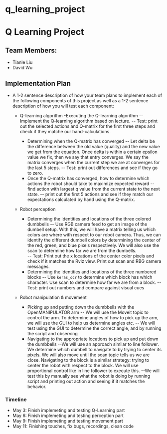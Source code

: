 # q_learning_project


# Q Learning Project
## Team Members:
- Tianle Liu
- David Wu 

## Implementation Plan
-   A 1-2 sentence description of how your team plans to implement each of the following components of this project as well as a 1-2 sentence description of how you will test each component:
    - Q-learning algorithm
        -Executing the Q-learning algorithm
	        -- Implement the Q-learning algorithm based on lecture.
			-- Test: print out the selected actions and Q-matrix for the first three steps and check if they matche our hand-calculations. 
        - Determining when the Q-matrix has converged
	        -- Let delta be the difference between the old value (quality) and the new value we get from the equation. Once delta is within a certain epsilon value we fix, then we say that entry converges. We say the matrix converges when the current step we are at converges for the last 5 steps. 
	        -- Test: print out differences and see if they go to zero. 
        -   Once the Q-matrix has converged, how to determine which actions the robot should take to maximize expected reward
	        -- find action with largest q value from the current state to the next state.
	        -- print out the first 5 actions and see if they match our expectations calculated by hand using the Q-matrix. 
	        
    -   Robot perception
        -   Determining the identities and locations of the three colored dumbbells 
	        -- Use RGB camera feed to get an image of the dumbell setup. With this, we will have a matrix telling us which colors are where with respect to our robot camera. Thus, we can identify the different dumbell colors by determining the center of the red, green, and blue pixels respectively. We will also use the scan to determine how far we are from the dumbells.  	       
	         -- Test: Print out the x locations of the center color pixels and check if it matches the Rviz view. Print out scan and RBG camera messages. 
        -   Determining the identities and locations of the three numbered blocks
	        -- Use `keras_ocr` to determine which block has which character. Use scan to determine how far we are from a block.
	        -- Test: print out numbers and compare against visual cues 
          
    -   Robot manipulation & movement
        -   Picking up and putting down the dumbbells with the OpenMANIPULATOR arm
        -- We will use the Moveit topic to control the arm. To determine angles of how to pick up the arm, we will use the GUI to help us determine angles etc.
        -- We will test using the GUI to determine the correct angle, and by running the script and observing
        -   Navigating to the appropriate locations to pick up and put down the dumbbells
        --We will use an approach similar to line follower. We determine which dumbell to navigate to by trying to center its pixels. We will also move until the scan topic tells us we are close. Navigating to the block is a similar strategy: trying to center the robot with respect to the block. We will use proportional control like in line follower to execute this.
        --We will test this by manually see what the robot is doing by running script and printing out action and seeing if it matches the behavior.

### Timeline
- May 3: Finish implemeting and testing Q-Learning part
- May 6: Finish implemeting and testing perception part 
- May 9: Finish implemeting and testing movement part
- May 11:  Finishing touches, fix bugs, recordings, clean code

